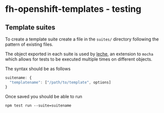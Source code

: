 # fh-openshift-templates - testing

## Template suites

To create a template suite create a file in the `suites/` directory following the
pattern of existing files.

The object exported in each suite is used by [leche](https://github.com/box/leche),
an extension to `mocha` which allows for tests to be executed multiple times on
different objects.

The syntax should be as follows

```javascript
suitename: {
  "templatename": ["/path/to/template", options]
}
```

Once saved you should be able to run

```shell
npm test run --suite=suitename
```

